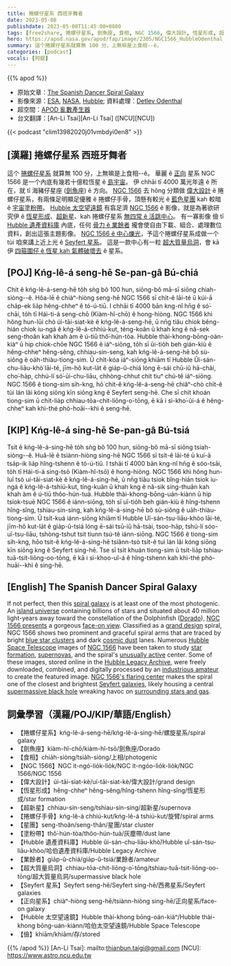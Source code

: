 ```yaml
---
title: 捲螺仔星系 西班牙舞者
date: 2023-05-08
publishdate: 2023-05-08T11:45:00+0800
tags: [free2share, 捲螺仔星系, 劍魚座, 食相, NGC 1566, 偉大設計, 恆星形成, 超新星, 捲螺仔手骨, 星團, 塗粉帶, Hubble 遺產資料庫, 業餘者, 超大質量烏洞, Seyfert 星系, 正向星系, Hubble 太空望遠鏡, 儉]
hero: https://apod.nasa.gov/apod/fap/image/2305/NGC1566_HubbleOdenthal_960.jpg
summary: 這个捲螺仔星系就算無 100 分，上無嘛是上食相--ê。
categories: [podcast]
vocals: [阿錕]
---
```


{{% apod %}}

- 原始文章：[The Spanish Dancer Spiral Galaxy](https://apod.nasa.gov/apod/ap230508.html)
- 影像來源：[ESA](https://www.esa.int/), [NASA](https://www.nasa.gov/), [Hubble](https://www.nasa.gov/mission_pages/hubble/story/index.html); 資料處理：[Detlev Odenthal](https://www.flickr.com/photos/76780020@N07/)
- 超空間：[APOD 亂數產生器](https://apod.nasa.gov/apod/random_apod.html)
- 台文翻譯：[An-Li Tsai][An-Li Tsai] ([NCU][NCU])

{{< podcast "clim13982020j01vmbdyi0en8" >}}

## [漢羅] 捲螺仔星系 西班牙舞者
這个 [捲螺仔星系][spiral galaxy] 就算無 100 分，上無嘛是上食相--ê。
華麗 ê [正向][face-on view] 星系 NGC 1566 是一个內底有幾若十億粒恆星 ê [島宇宙][island universe]。
伊 chhāi tī 4000 萬光年遠 ê 所在，就 tī 海豬仔星座 ([劍魚座][Dorado]) ê 方向。
[NGC 1566][NGC 1566 presents] 去 hŏng 分類做 [偉大設計][grand design] ê 捲螺仔星系，有兩條足明顯足優雅 ê 捲螺仔手骨，頂懸有較光 ê [藍色星團][blue star clusters] kah 較暗 ê [宇宙塗粉帶][cosmic dust]。
[Hubble 太空望遠鏡][Hubble Space Telescope] 有翕足濟 [NGC 1566][NGC 1566] ê 影像，就是為著欲研究伊 ê [恆星形成][star formation]、[超新星][supernovas]、kah 捲螺仔星系 [無四常 ê 活跳中心][unusually active]。
有一寡影像 儉 tī [Hubble 遺產資料庫][Hubble Legacy Archive] 內底，任何 [骨力 ê 業餘者][industrious amateur] 攏會使自由下載、組合、處理數位資料，創出這張主題影像。
[NGC 1566 ê 中心爍光][NGC 1566's flaring center]，予這个捲螺仔星系成做一个 tùi 咱來講上近上光 ê [Seyfert 星系][Seyfert galaxies]。
這是一款中心有一粒 [超大質量烏洞][supermassive black hole]，會 kā 伊 [四箍圍仔 ê 恆星 kah 氣體破壞去][surrounding stars and gas] ê 星系。

## [POJ] Kńg-lê-á seng-hē Se-pan-gâ Bú-chiá
Chit ê kńg-lê-á-seng-hē to̍h sǹg bô 100 hun, siōng-bô mā-sī siōng chiah-siòng--ê.
Hôa-lē ê chiàⁿ-hiòng seng-hē NGC 1566 sī chi̍t-ê lāi-té ū kúi-ā cha̍p-ek lia̍p hêng-chheⁿ ê tó-ú-tiū.
I chhāi tī 4000 bān kng-nî hn̄g ê só͘-chāi, to̍h tī Hái-ti-á seng-chō (Kiàm-hî-chō) ê hong-hiòng.
NGC 1566 khì hŏng hun-lūi chò úi-tāi-siat-kè ê kńg-lê-á-seng-hē, ū nn̄g tiâu chiok bêng-hián chiok iu-ngá ê kńg-lê-á-chhiú-kut, téng-koân ū khah kng ê nâ-sek seng-thoân kah khah àm ê ú-tiū thô͘-hún-tòa.
Hubble thài-khong-bōng-oán-kiàⁿ ū hip chiok-chōe NGC 1566 ê iáⁿ-siōng, to̍h sī ūi-tio̍h beh gián-kiù ê hêng-chheⁿ hêng-sêng, chhiau-sin-seng, kah kńg-lê-á-seng-hē bô sù-siông ê oa̍h-thiàu-tiong-sim.
Ū chi̍t-kóa iáⁿ-siōng khiām tī Hubble Ûi-sán-chu-liāu-khò͘ lāi-té, jīm-hô kut-la̍t ê gia̍p-û-chiá lóng ē-sái chū-iû hā-chài, cho͘-ha̍p, chhú-lí só͘-ūi-chu-liāu, chhòng-chhut chit tiuⁿ chú-tê iáⁿ-siōng.
NGC 1566 ê tiong-sim sih-kng, hō͘ chit-ê kńg-lê-á-seng-hē chiâⁿ-chò chi̍t-ê tùi lán lâi kóng siōng kīn siōng kng ê Seyfert seng-hē.
Che sī chi̍t khoán tiong-sim ū chi̍t-lia̍p chhiau-tōa-chit-liōng-o͘-tōng, ē kā i sì-kho͘-ûi-á ê hêng-chheⁿ kah khì-thé phò-hoāi--khì ê seng-hē.

## [KIP] Kńg-lê-á sing-hē Se-pan-gâ Bú-tsiá
Tsit ê kńg-lê-á-sing-hē to̍h sǹg bô 100 hun, siōng-bô mā-sī siōng tsiah-siòng--ê.
Huâ-lē ê tsiànn-hiòng sing-hē NGC 1566 sī tsi̍t-ê lāi-té ū kuí-ā tsa̍p-ik lia̍p hîng-tshenn ê tó-ú-tiū.
I tshāi tī 4000 bān kng-nî hn̄g ê sóo-tsāi, to̍h tī Hái-ti-á sing-tsō (Kiàm-hî-tsō) ê hong-hiòng.
NGC 1566 khì hŏng hun-luī tsò uí-tāi-siat-kè ê kńg-lê-á-sing-hē, ū nn̄g tiâu tsiok bîng-hián tsiok iu-ngá ê kńg-lê-á-tshiú-kut, tíng-kuân ū khah kng ê nâ-sik sing-thuân kah khah àm ê ú-tiū thôo-hún-tuà.
Hubble thài-khong-bōng-uán-kiànn ū hip tsiok-tsuē NGC 1566 ê iánn-siōng, to̍h sī uī-tio̍h beh gián-kiù ê hîng-tshenn hîng-sîng, tshiau-sin-sing, kah kńg-lê-á-sing-hē bô sù-siông ê ua̍h-thiàu-tiong-sim.
Ū tsi̍t-kuá iánn-siōng khiām tī Hubble Uî-sán-tsu-liāu-khòo lāi-té, jīm-hô kut-la̍t ê gia̍p-û-tsiá lóng ē-sái tsū-iû hā-tsài, tsoo-ha̍p, tshú-lí sóo-uī-tsu-liāu, tshòng-tshut tsit tiunn tsú-tê iánn-siōng.
NGC 1566 ê tiong-sim sih-kng, hōo tsit-ê kńg-lê-á-sing-hē tsiânn-tsò tsi̍t-ê tuì lán lâi kóng siōng kīn siōng kng ê Seyfert sing-hē.
Tse sī tsi̍t khuán tiong-sim ū tsi̍t-lia̍p tshiau-tuā-tsit-liōng-oo-tōng, ē kā i sì-khoo-uî-á ê hîng-tshenn kah khì-thé phò-huāi--khì ê sing-hē.

## [English] The Spanish Dancer Spiral Galaxy
If not perfect, then this [spiral galaxy][spiral galaxy] is at least one of the most photogenic.
An [island universe][island universe] containing billions of stars and situated about 40 million light-years away toward the constellation of the Dolphinfish ([Dorado][Dorado]), [NGC 1566 presents][NGC 1566 presents] a gorgeous [face-on view][face-on view].
Classified as a [grand design][grand design] spiral, NGC 1566 shows two prominent and graceful spiral arms that are traced by bright [blue star clusters][blue star clusters] and dark [cosmic dust][cosmic dust] lanes.
Numerous [Hubble Space Telescope][Hubble Space Telescope] images of [NGC 1566][NGC 1566] have been taken to study [star formation][star formation], [supernovas][supernovas], and the spiral's [unusually active][unusually active] center.
Some of these images, stored online in the [Hubble Legacy Archive][Hubble Legacy Archive], were freely downloaded, combined, and digitally processed by an [industrious amateur][industrious amateur] to create the featured image.
[NGC 1566's flaring center][NGC 1566's flaring center] makes the spiral one of the closest and brightest [Seyfert galaxies][Seyfert galaxies], likely housing a central [supermassive black hole][supermassive black hole] wreaking havoc on [surrounding stars and gas][surrounding stars and gas].

## 詞彙學習（漢羅/POJ/KIP/華語/English）
- 【捲螺仔星系】kńg-lê-á-seng-hē/kńg-lê-á-sing-hē/螺旋星系/spiral galaxy
- 【劍魚座】kiàm-hî-chō/kiàm-hî-tsō/劍魚座/Dorado
- 【食相】chia̍h-siòng/tsia̍h-siòng/上相/photogenic
- 【NGC 1566】NGC it-ngó͘-lio̍k-lio̍k/NGC it-ngóo-lio̍k-lio̍k/NGC 1566/NGC 1556
- 【偉大設計】úi-tāi-siat-kè/uí-tāi-siat-kè/偉大設計/grand design
- 【恆星形成】hêng-chheⁿ hêng-sêng/hîng-tshenn hîng-sîng/恆星形成/star formation
- 【超新星】chhiau-sin-seng/tshiau-sin-sing/超新星/supernova
- 【捲螺仔手骨】kńg-lê-á chhiú-kut/kńg-lê-á tshiú-kut/旋臂/spiral arms
- 【星團】seng-thoân/seng-thân/星團/star cluster
- 【塗粉帶】thô͘-hún-tòa/thôo-hún-tuà/灰塵帶/dust lane
- 【Hubble 遺產資料庫】Hubble ûi-sán-chu-liāu-khò͘/Hubble uî-sán-tsu-liāu-khòo/哈伯遺產資料庫/Hubble Legacy Archive
- 【業餘者】gia̍p-û-chiá/gia̍p-û-tsiá/業餘者/amateur
- 【超大質量烏洞】chhiau-tōa-chit-liōng-o͘-tōng/tshiau-tuā-tsit-liōng-oo-tōng/超大質量烏洞/supermassive black hole
- 【Seyfert 星系】Seyfert seng-hē/Seyfert sing-hē/西弗星系/Seyfert galaxies
- 【正向星系】chiàⁿ-hiòng seng-hē/tsiànn-hiòng sing-hē/正向星系/face-on galaxy
- 【Hubble 太空望遠鏡】Hubble thài-khong bōng-oán-kiàⁿ/Hubble thài-khong bōng-uán-kiànn/哈伯太空望遠鏡/Hubble Space Telescope
- 【儉】khiām/khiām/存/stored

{{% /apod %}}
[An-Li Tsai]: mailto:thianbun.taigi@gmail.com
[NCU]: https://www.astro.ncu.edu.tw

[copyright]: https://apod.nasa.gov/apod/fap/lib/about_apod.html#srapply
[License]: https://creativecommons.org/licenses/by/2.0/

[spiral galaxy]:https://en.wikipedia.org/wiki/Spiral_galaxy
[island universe]:http://ned.ipac.caltech.edu/level5/March02/Gordon/Gordon2.html
[Dorado]:https://en.wikipedia.org/wiki/Dorado
[NGC 1566 presents]:https://en.wikipedia.org/wiki/NGC_1566
[face-on view]:https://apod.nasa.gov/apod/ap230508.htmlap010427.html
[grand design]:http://burro.cwru.edu/Academics/Astr222/Galaxies/Spiral/spiral.html
[blue star clusters]:https://apod.nasa.gov/apod/ap230508.htmlap200909.html
[cosmic dust]:https://apod.nasa.gov/apod/ap230508.htmlap151119.html
[Hubble Space Telescope]:https://hubblesite.org/
[NGC 1566]:https://esahubble.org/images/potw1422a/
[star formation]:https://science.nasa.gov/astrophysics/focus-areas/how-do-stars-form-and-evolve
[supernovas]:https://www.youtube.com/watch?v=8en5uDqw0aM
[unusually active]:https://media.istockphoto.com/id/1184409133/photo/happy-dog-making-mess-with-papers-on-bed.jpg?s=612x612&w=0&k=20&c=HIvJz4ifaBEf3DWHBip9y7tWjdajJHbEnu3hBWlkYis=
[Hubble Legacy Archive]:https://hla.stsci.edu/
[industrious amateur]:https://www.flickr.com/photos/76780020@N07/
[NGC 1566's flaring center]:https://ui.adsabs.harvard.edu/abs/2019MNRAS.483L..88P/abstract
[Seyfert galaxies]:https://en.wikipedia.org/wiki/Seyfert_galaxy
[supermassive black hole]:https://apod.nasa.gov/apod/ap230508.htmlap181203.html
[surrounding stars and gas]:https://apod.nasa.gov/apod/ap230508.htmlap190427.html
